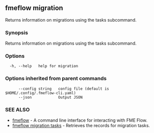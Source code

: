 ## fmeflow migration

Returns information on migrations using the tasks subcommand.

### Synopsis

Returns information on migrations using the tasks subcommand.

### Options

```
  -h, --help   help for migration
```

### Options inherited from parent commands

```
      --config string   config file (default is $HOME/.config/.fmeflow-cli.yaml)
      --json            Output JSON
```

### SEE ALSO

* [fmeflow](fmeflow.md)	 - A command line interface for interacting with FME Flow.
* [fmeflow migration tasks](fmeflow_migration_tasks.md)	 - Retrieves the records for migration tasks.

